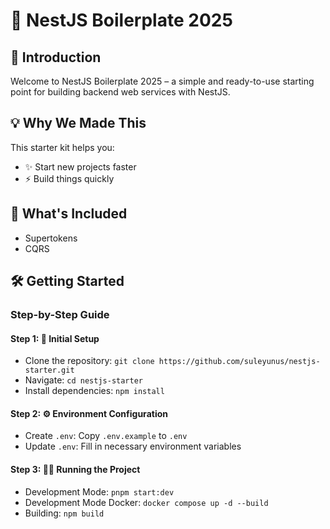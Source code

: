 # 🚀 NestJS Boilerplate 2025

## 🌟 Introduction

Welcome to NestJS Boilerplate 2025 – a simple and ready-to-use starting point for building backend web services with NestJS.

## 💡 Why We Made This

This starter kit helps you:

- ✨ Start new projects faster
- ⚡ Build things quickly

## 🚀 What's Included

- Supertokens
- CQRS

## 🛠️ Getting Started

### Step-by-Step Guide

#### Step 1: 🚀 Initial Setup

- Clone the repository: `git clone https://github.com/suleyunus/nestjs-starter.git`
- Navigate: `cd nestjs-starter`
- Install dependencies: `npm install`

#### Step 2: ⚙️ Environment Configuration

- Create `.env`: Copy `.env.example` to `.env`
- Update `.env`: Fill in necessary environment variables

#### Step 3: 🏃‍♂️ Running the Project

- Development Mode: `pnpm start:dev`
- Development Mode Docker: `docker compose up -d --build`
- Building: `npm build`
